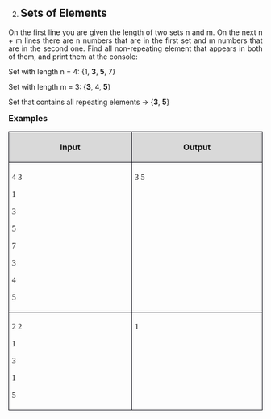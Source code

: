 <OL START=2>
	<LI><H2 CLASS="western" ALIGN=JUSTIFY>Sets of Elements</H2>
</OL>
<P CLASS="western" ALIGN=JUSTIFY STYLE="margin-bottom: 0.14in; line-height: 115%">
On the first line you are given the length of two sets n and m. On
the next n + m lines there are n numbers that are in the first set
and m numbers that are in the second one. Find all non-repeating
element that appears in both of them, and print them at the console:</P>
<P CLASS="western" ALIGN=JUSTIFY STYLE="margin-bottom: 0.14in; line-height: 115%">
Set with length n = 4: {1, <B>3</B>, <B>5</B>, 7}</P>
<P CLASS="western" ALIGN=JUSTIFY STYLE="margin-bottom: 0.14in; line-height: 115%">
Set with length m = 3: {<B>3</B>, 4, <B>5</B>}</P>
<P CLASS="western" ALIGN=JUSTIFY STYLE="margin-bottom: 0.14in; line-height: 115%">
Set that contains all repeating elements -&gt; {<B>3</B>, <B>5</B>}</P>
<H3 CLASS="western" ALIGN=JUSTIFY STYLE="margin-top: 0in">Examples</H3>
<CENTER>
	<TABLE WIDTH=606 CELLPADDING=4 CELLSPACING=0>
		<COL WIDTH=286>
		<COL WIDTH=302>
		<TR VALIGN=TOP>
			<TD WIDTH=286 BGCOLOR="#d9d9d9" STYLE="border: 1px solid #00000a; padding-top: 0.04in; padding-bottom: 0.04in; padding-left: 0.06in; padding-right: 0.06in">
				<P CLASS="western" ALIGN=CENTER><B>Input</B></P>
			</TD>
			<TD WIDTH=302 BGCOLOR="#d9d9d9" STYLE="border: 1px solid #00000a; padding-top: 0.04in; padding-bottom: 0.04in; padding-left: 0.06in; padding-right: 0.06in">
				<P CLASS="western" ALIGN=CENTER><B>Output</B></P>
			</TD>
		</TR>
		<TR VALIGN=TOP>
			<TD WIDTH=286 STYLE="border: 1px solid #00000a; padding-top: 0.04in; padding-bottom: 0.04in; padding-left: 0.06in; padding-right: 0.06in">
				<P CLASS="western" ALIGN=JUSTIFY STYLE="margin-bottom: 0in"><FONT FACE="Consolas, serif">4
				3</FONT></P>
				<P CLASS="western" ALIGN=JUSTIFY STYLE="margin-bottom: 0in"><FONT FACE="Consolas, serif">1</FONT></P>
				<P CLASS="western" ALIGN=JUSTIFY STYLE="margin-bottom: 0in"><FONT FACE="Consolas, serif">3</FONT></P>
				<P CLASS="western" ALIGN=JUSTIFY STYLE="margin-bottom: 0in"><FONT FACE="Consolas, serif">5</FONT></P>
				<P CLASS="western" ALIGN=JUSTIFY STYLE="margin-bottom: 0in"><FONT FACE="Consolas, serif">7</FONT></P>
				<P CLASS="western" ALIGN=JUSTIFY STYLE="margin-bottom: 0in"><FONT FACE="Consolas, serif">3</FONT></P>
				<P CLASS="western" ALIGN=JUSTIFY STYLE="margin-bottom: 0in"><FONT FACE="Consolas, serif">4</FONT></P>
				<P CLASS="western" ALIGN=JUSTIFY><FONT FACE="Consolas, serif">5</FONT></P>
			</TD>
			<TD WIDTH=302 STYLE="border: 1px solid #00000a; padding-top: 0.04in; padding-bottom: 0.04in; padding-left: 0.06in; padding-right: 0.06in">
				<P CLASS="western" ALIGN=JUSTIFY><FONT FACE="Consolas, serif">3 5</FONT></P>
			</TD>
		</TR>
		<TR VALIGN=TOP>
			<TD WIDTH=286 STYLE="border: 1px solid #00000a; padding-top: 0.04in; padding-bottom: 0.04in; padding-left: 0.06in; padding-right: 0.06in">
				<P CLASS="western" ALIGN=JUSTIFY STYLE="margin-bottom: 0in"><FONT FACE="Consolas, serif">2
				2</FONT></P>
				<P CLASS="western" ALIGN=JUSTIFY STYLE="margin-bottom: 0in"><FONT FACE="Consolas, serif">1</FONT></P>
				<P CLASS="western" ALIGN=JUSTIFY STYLE="margin-bottom: 0in"><FONT FACE="Consolas, serif">3</FONT></P>
				<P CLASS="western" ALIGN=JUSTIFY STYLE="margin-bottom: 0in"><FONT FACE="Consolas, serif">1</FONT></P>
				<P CLASS="western" ALIGN=JUSTIFY><FONT FACE="Consolas, serif">5</FONT></P>
			</TD>
			<TD WIDTH=302 STYLE="border: 1px solid #00000a; padding-top: 0.04in; padding-bottom: 0.04in; padding-left: 0.06in; padding-right: 0.06in">
				<P CLASS="western" ALIGN=JUSTIFY><FONT FACE="Consolas, serif">1</FONT></P>
			</TD>
		</TR>
	</TABLE>
</CENTER>